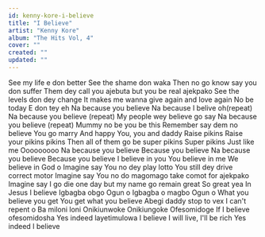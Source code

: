 ```yaml
---
id: kenny-kore-i-believe
title: "I Believe"
artist: "Kenny Kore"
album: "The Hits Vol, 4"
cover: ""
created: ""
updated: ""
---
```


See my life e don better
See the shame don waka
Then no go know say you don suffer
Them dey call you ajebuta but you be real ajekpako
See the levels don dey change
It makes me wanna give again and love again
No be today
E don tey eh
Na because you believe
Na because I belive oh(repeat)
Na because you believe (repeat)
My people wey believe go say
Na because you believe (repeat)
Mummy no be you be this
Remember say dem no believe
You go marry
And happy
You, you and daddy
Raise pikins
Raise your pikins pikins
Then all of them go be super pikins
Super pikins
Just like me
Ooooooooo
Na because you believe
Because you believe
Na because you believe
Because you believe
I believe in you
You believe in me
We believe in God o
Imagine say
You no dey play lotto
You still dey drive correct motor
Imagine say
You no do magomago take comot for ajekpako
Imagine say
I go die one day but my name go remain great
So great yea
In Jesus I believe
Igbagba obgo Ogun o
Igbagba o magbo Ogun o
What you believe you get
You get what you believe
Abegi daddy stop to vex
I can't repent o
Ba miloni loni
Onikiunwoke
Onikiungoke
Ofesomidoge
If I believe ofesomidosha
Yes indeed layetimulowa
I believe I will live, I'll be rich
Yes indeed I believe